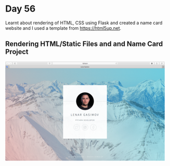 # Day 56

 Learnt about rendering of HTML, CSS using Flask and created a name card website and I used a template from https://html5up.net. 

 ## Rendering HTML/Static Files and and Name Card Project

 ![template](template.png)
